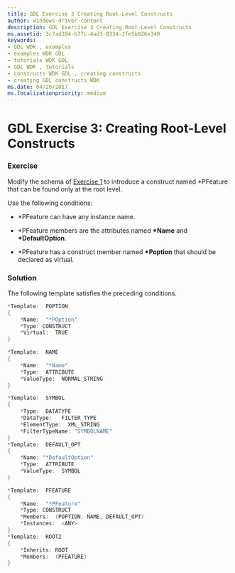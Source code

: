 ```yaml
---
title: GDL Exercise 3 Creating Root-Level Constructs
author: windows-driver-content
description: GDL Exercise 3 Creating Root-Level Constructs
ms.assetid: 3c7ad284-b77c-4ad3-8334-2fe5b026e340
keywords:
- GDL WDK , examples
- examples WDK GDL
- tutorials WDK GDL
- GDL WDK , tutorials
- constructs WDK GDL , creating constructs
- creating GDL constructs WDK
ms.date: 04/20/2017
ms.localizationpriority: medium
---
```


# GDL Exercise 3: Creating Root-Level Constructs


### <a href="" id="exercise"></a> Exercise

Modify the schema of [Exercise 1](gdl-exercise-1--implementing-a-gdl-schema.md) to introduce a construct named \*PFeature that can be found only at the root level.

Use the following conditions:

-   \*PFeature can have any instance name.

-   \*PFeature members are the attributes named **\*Name** and **\*DefaultOption**.

-   \*PFeature has a construct member named **\*Poption** that should be declared as virtual.

### <a href="" id="solution"></a> Solution

The following template satisfies the preceding conditions.

```cpp
*Template:  POPTION
{
    *Name:  "*POption"
    *Type: CONSTRUCT
    *Virtual:  TRUE
}

*Template:  NAME
{
    *Name:  "*Name"
    *Type:  ATTRIBUTE
    *ValueType:  NORMAL_STRING
}

*Template:  SYMBOL
{
    *Type:  DATATYPE
    *DataType:   FILTER_TYPE
    *ElementType:  XML_STRING
    *FilterTypeName: "SYMBOLNAME"
}
*Template:  DEFAULT_OPT
{
    *Name: "*DefaultOption"
    *Type:  ATTRIBUTE
    *ValueType:  SYMBOL
}

*Template:  PFEATURE 
{
    *Name:  "*PFeature"
    *Type: CONSTRUCT
    *Members:  (POPTION, NAME, DEFAULT_OPT)
    *Instances:  <ANY>
}
*Template:  ROOT2
{
    *Inherits: ROOT
    *Members:  (PFEATURE)
}
```

 

 




